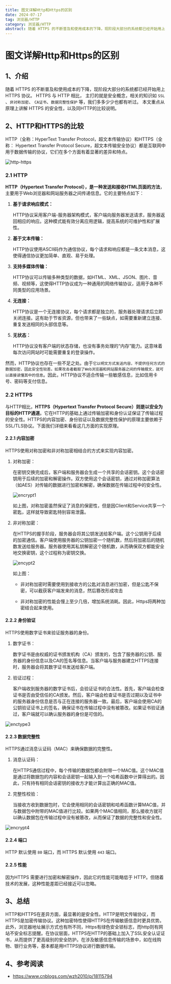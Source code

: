 ```yaml
---
title: 图文详解Http和Https的区别
date: 2024-07-17
tag: 浏览器/HTTP
category: 浏览器/HTTP
abstract: 随着 HTTPS 的不断普及和使用成本的下降，现阶段大部分的系统都已经开始用上 HTTPS 协议。 HTTPS 与 HTTP 相比， 主打的就是安全概念，相关的知识如 SSL 、非对称加密、 CA证书、数据完整性保护 等，我们多多少少也都有听过。 本文重点从原理上讲解 HTTPS 的安全性，以及同HTTP的比较说明。
---
```


# 图文详解Http和Https的区别

## 1、介绍

随着 HTTPS 的不断普及和使用成本的下降，现阶段大部分的系统都已经开始用上 HTTPS 协议。 HTTPS 与 HTTP 相比， 主打的就是安全概念，相关的知识如 `SSL` 、`非对称加密`、 `CA证书`、`数据完整性保护` 等，我们多多少少也都有听过。 本文重点从原理上讲解 HTTPS 的安全性，以及同HTTP的比较说明。

## 2、HTTP和HTTPS的比较

HTTP（全称：HyperText Transfer Protocol，超文本传输协议）和HTTPS（全称： Hypertext Transfer Protocol Secure，超文本传输安全协议）都是互联网中用于数据传输的协议，它们在多个方面有着显著的差异和特点。

![http-https](https://img2024.cnblogs.com/blog/167509/202404/167509-20240413120709008-611988586.png)

### 2.1 HTTP

**HTTP（Hypertext Transfer Protocol），是一种发送和接收HTML页面的方法**，主要用于Web浏览器和网站服务器之间传递信息。它的主要特点如下：

1. **基于请求响应模式：**
   
   HTTP协议采用客户端-服务器架构模式，客户端向服务器发送请求，服务器返回相应的响应。这种模式能有效分离应用逻辑，提高系统的可维护性和扩展性。

2. **基于文本传输：**
   
   HTTP协议使用ASCII码作为通信协议，每个请求和响应都是一条文本消息，这使得通信协议更加简单、直观、易于处理。

3. **支持多媒体传输：**
   
   HTTP协议可以传输多种类型的数据，如HTML、XML、JSON、图片、音频、视频等，这使得HTTP协议成为一种通用的网络传输协议，适用于各种不同类型的应用场景。

4. **无连接：**
   
   HTTP协议是一个无连接协议，每个请求都是独立的，服务器处理请求后立即关闭连接。这有助于节省资源，但也带来了一些缺点，如需要重新建立连接、重复发送相同的头部信息等。

5. **无状态：**
   
   HTTP协议没有客户端的状态存储，也没有事务处理的“内存”能力。这意味着每次访问网站时可能需要重复的登录操作。

然而，HTTP协议也存在一些不足之处。由于`它以明文方式发送内容，不提供任何方式的数据加密，因此安全性较差。如果攻击者截取了Web浏览器和网站服务器之间的传输报文，就可以直接读懂其中的信息`。因此，HTTP协议不适合传输一些敏感信息，比如信用卡号、密码等支付信息。

### 2.2 HTTPS

与HTTP相比，**HTTPS（Hypertext Transfer Protocol Secure）则是以安全为目标的HTTP通道**。它在HTTP的基础上通过传输加密和身份认证保证了传输过程的安全性。HTTPS的内容加密、身份验证以及数据完整性保护的原理主要依赖于SSL/TLS协议。下面我们详细来看看这几方面的实现原理。

#### 2.2.1 内容加密

HTTPS使用对称加密和非对称加密相结合的方式来实现内容加密。

1. 对称加密：
   
    在密钥交换完成后，客户端和服务器会生成一个共享的会话密钥。这个会话密钥用于后续的加密和解密操作。双方使用这个会话密钥，通过对称加密算法（如AES）对传输的数据进行加密和解密，确保数据在传输过程中的安全性。

    ![encrypt1](https://img2024.cnblogs.com/blog/167509/202404/167509-20240413104854863-834057864.png)

    如上图，对称加密虽然保证了消息的保密性，但是因Client和Service共享一个密匙，这样就导致密匙特别容易泄露。

2. 非对称加密：
    
    在HTTPS的握手阶段，服务器会将其公钥发送给客户端。这个公钥用于后续的加密通信。客户端使用服务器的公钥加密一个随机数，然后将加密后的随机数发送给服务器。服务器使用其私钥解密这个随机数，从而确保双方都能安全地交换密钥，这个过程称为密钥交换。

    ![encypt2](https://img2024.cnblogs.com/blog/167509/202404/167509-20240413111401797-1921580862.png)

    如上图：
      - 非对称加密时需要使用到接收方的公匙对消息进行加密，但是公匙不保密，可以截获客户端发来的消息，然后篡改形成攻击

      - 非对称加密的性能会慢上至少几倍，增加系统消耗。因此，Https将两种加密结合起来使用。

#### 2.2.2 身份验证

HTTPS使用数字证书来验证服务器的身份。

1. 数字证书：
    
    数字证书是由权威的证书颁发机构（CA）颁发的，包含了服务器的公钥、服务器的身份信息以及CA的签名等信息。当客户端与服务器建立HTTPS连接时，服务器会将其数字证书发送给客户端。

2. 验证过程：
   
    客户端收到服务器的数字证书后，会验证证书的合法性。首先，客户端会检查证书是否由受信任的CA颁发。然后，客户端会检查证书是否过期以及证书中的服务器身份信息是否与正在连接的服务器一致。最后，客户端会使用CA的公钥验证证书上的签名，确保证书在传输过程中没有被篡改。如果证书验证通过，客户端就可以确认服务器的身份是可信的。

![enctype3](https://img2024.cnblogs.com/blog/167509/202404/167509-20240413113728350-1693823266.png)

#### 2.2.3 数据完整性

HTTPS通过消息认证码（MAC）来确保数据的完整性。

1. 消息认证码：
   
    在HTTPS通信过程中，每个传输的数据包都会附带一个MAC值。这个MAC值是通过将数据包的内容和会话密钥一起输入到一个哈希函数中计算得出的。因此，只有持有相同会话密钥的接收方才能计算出正确的MAC值。

2. 完整性校验：
   
    当接收方收到数据包时，它会使用相同的会话密钥和哈希函数计算MAC值，并与数据包中附带的MAC值进行比较。如果两个MAC值相同，那么接收方就可以确认数据包在传输过程中没有被篡改，从而保证了数据的完整性和安全性。

![encrypt4](https://img2024.cnblogs.com/blog/167509/202404/167509-20240413115125131-1796539726.png)

#### 2.2.4 端口

HTTP 默认使用 `80` 端口，而 HTTPS 默认使用 `443` 端口。

#### 2.2.5 性能

因为HTTPS 需要进行加密和解密操作，因此它的性能可能略低于 HTTP。但随着技术的发展，这种性能差距已经接近可以忽略。

## 3、总结

HTTP和HTTPS在差异方面，最显著的是安全性。HTTP是明文传输协议，而HTTPS是加密传输协议。这种加密特性使得HTTPS在传输敏感信息时更具优势。此外，浏览器地址展示方式也有所不同，Https有绿色安全锁标志，而http则有网站不安全标志提醒。在协议层面，HTTPS在HTTP的基础上加入了SSL安全认证证书，从而提供了更高级别的安全防护。在涉及敏感信息传输的场景中，如在线购物、银行业务等，基本都是用HTTPS协议进行数据传输。

## 4、参考阅读

- https://www.cnblogs.com/wzh2010/p/18115794
